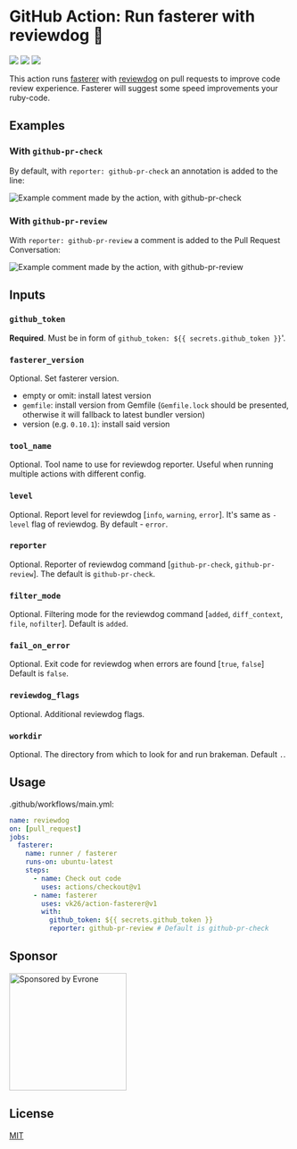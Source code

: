 # GitHub Action: Run fasterer with reviewdog 🐶

![](https://github.com/reviewdog/action-fasterer/workflows/CI/badge.svg)
![](https://img.shields.io/github/license/reviewdog/action-fasterer)
![](https://img.shields.io/github/v/release/reviewdog/action-fasterer)

This action runs [fasterer](https://github.com/DamirSvrtan/fasterer) with
[reviewdog](https://github.com/reviewdog/reviewdog) on pull requests to improve
code review experience. Fasterer will suggest some speed improvements your ruby-code.

## Examples

### With `github-pr-check`

By default, with `reporter: github-pr-check` an annotation is added to the line:

![Example comment made by the action, with github-pr-check](./examples/example-github-pr-check.png)

### With `github-pr-review`

With `reporter: github-pr-review` a comment is added to the Pull Request Conversation:

![Example comment made by the action, with github-pr-review](./examples/example-github-pr-review.png)

## Inputs

### `github_token`

**Required**. Must be in form of `github_token: ${{ secrets.github_token }}`'.

### `fasterer_version`

Optional. Set fasterer version. 
* empty or omit: install latest version
* `gemfile`: install version from Gemfile (`Gemfile.lock` should be presented, otherwise it will fallback to latest bundler version)
* version (e.g. `0.10.1`): install said version

### `tool_name`

Optional. Tool name to use for reviewdog reporter. Useful when running multiple
actions with different config.

### `level`

Optional. Report level for reviewdog [`info`, `warning`, `error`].
It's same as `-level` flag of reviewdog. By default - `error`.

### `reporter`

Optional. Reporter of reviewdog command [`github-pr-check`, `github-pr-review`].
The default is `github-pr-check`.

### `filter_mode`

Optional. Filtering mode for the reviewdog command [`added`, `diff_context`, `file`, `nofilter`].
Default is `added`.

### `fail_on_error`

Optional.  Exit code for reviewdog when errors are found [`true`, `false`]
Default is `false`.

### `reviewdog_flags`

Optional. Additional reviewdog flags.

### `workdir`

Optional. The directory from which to look for and run brakeman. Default `.`.

## Usage
.github/workflows/main.yml:
```yml
name: reviewdog
on: [pull_request]
jobs:
  fasterer:
    name: runner / fasterer
    runs-on: ubuntu-latest
    steps:
      - name: Check out code
        uses: actions/checkout@v1
      - name: fasterer
        uses: vk26/action-fasterer@v1
        with:
          github_token: ${{ secrets.github_token }}
          reporter: github-pr-review # Default is github-pr-check
```

## Sponsor

<p>
  <a href="https://evrone.com/?utm_source=action-fasterer">
    <img src="https://www.mgrachev.com/assets/static/evrone-sponsored-300.png" 
      alt="Sponsored by Evrone" width="210">
  </a>
</p>

## License

[MIT](https://choosealicense.com/licenses/mit)

